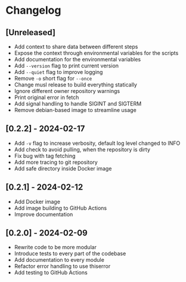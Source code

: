 # Changelog

## [Unreleased]

- Add context to share data between different steps
- Expose the context through environmental variables for the scripts
- Add documentation for the environmental variables
- Add `--version` flag to print current version
- Add `--quiet` flag to improve logging
- Remove `-o` short flag for `--once`
- Change musl release to build everything statically
- Ignore different owner repository warnings
- Print original error in fetch
- Add signal handling to handle SIGINT and SIGTERM
- Remove debian-based image to streamline usage

## [0.2.2] - 2024-02-17

- Add `-v` flag to increase verbosity, default log level changed to INFO
- Add check to avoid pulling, when the repository is dirty
- Fix bug with tag fetching
- Add more tracing to git repository
- Add safe directory inside Docker image

## [0.2.1] - 2024-02-12

- Add Docker image
- Add image building to GitHub Actions
- Improve documentation

## [0.2.0] - 2024-02-09

- Rewrite code to be more modular
- Introduce tests to every part of the codebase
- Add documentation to every module
- Refactor error handling to use thiserror
- Add testing to GitHub Actions
